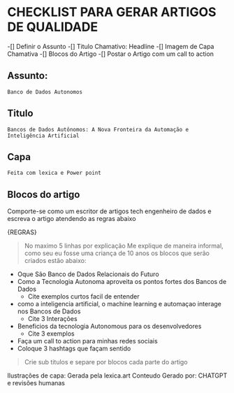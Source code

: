 # CHECKLIST PARA GERAR ARTIGOS DE QUALIDADE
-[] Definir o Assunto
-[] Titulo Chamativo: Headline
-[] Imagem de Capa Chamativa
-[] Blocos do Artigo
-[] Postar o Artigo com um call to action

## Assunto:
    Banco de Dados Autonomos

## Titulo
    Bancos de Dados Autônomos: A Nova Fronteira da Automação e Inteligência Artificial

## Capa 
    Feita com lexica e Power point

## Blocos do artigo

Comporte-se como um escritor de artigos tech engenheiro de dados e escreva o artigo atendendo as regras abaixo

{REGRAS}
> No maximo 5 linhas por explicação
> Me explique de maneira informal, como seu eu fosse uma criança de 10 anos
> os blocos que serão criados estão abaixo: 
- Oque São Banco de Dados Relacionais do Futuro
- Como a Tecnologia Autonoma aproveita os pontos fortes dos Bancos de Dados
    - Cite exemplos curtos facil de entender
- como a inteligencia artificial, o machine learning e automaçao interage nos Bancos de Dados
  - Cite 3 Interações
- Beneficios da tecnologia Autonomous para os desenvolvedores
   - Cite 3 exemplos
- Faça um call to action para minhas redes sociais
- Coloque 3 hashtags que façam sentido
> Crie sub titulos e separe por blocos cada parte do artigo

Ilustrações de capa: Gerada pela lexica.art
Conteudo Gerado por: CHATGPT e revisões humanas